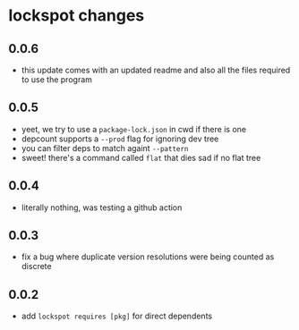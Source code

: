 # lockspot changes

## 0.0.6
* this update comes with an updated readme and also all the files required to use the program

## 0.0.5

* yeet, we try to use a `package-lock.json` in cwd if there is one
* depcount supports a `--prod` flag for ignoring dev tree
* you can filter deps to match againt `--pattern`
* sweet! there's a command called `flat` that dies sad if no flat tree

## 0.0.4

* literally nothing, was testing a github action

## 0.0.3

* fix a bug where duplicate version resolutions were being counted as discrete

## 0.0.2

* add `lockspot requires [pkg]` for direct dependents
